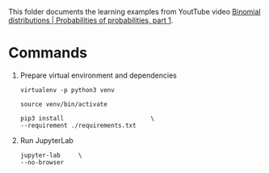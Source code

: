 This folder documents the learning examples from YoutTube video [Binomial distributions | Probabilities of probabilities, part 1](https://www.youtube.com/watch?v=8idr1WZ1A7Q).


# Commands

1. Prepare virtual environment and dependencies

    ``` shell
    virtualenv -p python3 venv

    source venv/bin/activate

    pip3 install                        \
    --requirement ./requirements.txt
    ```

2. Run JupyterLab

    ``` shell
    jupyter-lab     \
    --no-browser
    ```
